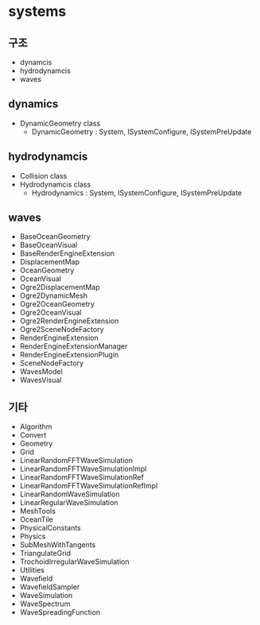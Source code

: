 # systems
## 구조
* dynamcis
* hydrodynamcis
* waves

## dynamics
* DynamicGeometry class
  * DynamicGeometry : System, ISystemConfigure, ISystemPreUpdate

## hydrodynamcis
* Collision class
* Hydrodynamcis class
  * Hydrodynamics : System, ISystemConfigure, ISystemPreUpdate

## waves
* BaseOceanGeometry
* BaseOceanVisual
* BaseRenderEngineExtension
* DisplacementMap
* OceanGeometry
* OceanVisual
* Ogre2DisplacementMap
* Ogre2DynamicMesh
* Ogre2OceanGeometry
* Ogre2OceanVisual
* Ogre2RenderEngineExtension
* Ogre2SceneNodeFactory
* RenderEngineExtension
* RenderEngineExtensionManager
* RenderEngineExtensionPlugin
* SceneNodeFactory
* WavesModel
* WavesVisual

## 기타
* Algorithm
* Convert
* Geometry
* Grid
* LinearRandomFFTWaveSimulation
* LinearRandomFFTWaveSimulationImpl
* LinearRandomFFTWaveSimulationRef
* LinearRandomFFTWaveSimulationRefImpl
* LinearRandomWaveSimulation
* LinearRegularWaveSimulation
* MeshTools
* OceanTile
* PhysicalConstants
* Physics
* SubMeshWithTangents
* TriangulateGrid
* TrochoidIrregularWaveSimulation
* Utilities
* Wavefield
* WavefieldSampler
* WaveSimulation
* WaveSpectrum
* WaveSpreadingFunction
